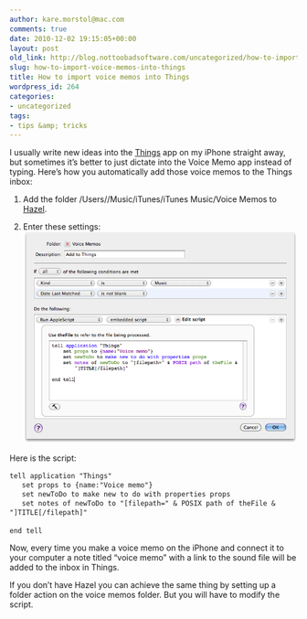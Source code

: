 ```yaml
---
author: kare.morstol@mac.com
comments: true
date: 2010-12-02 19:15:05+00:00
layout: post
old_link: http://blog.nottoobadsoftware.com/uncategorized/how-to-import-voice-memos-into-things/
slug: how-to-import-voice-memos-into-things
title: How to import voice memos into Things
wordpress_id: 264
categories: 
- uncategorized
tags:
- tips &amp; tricks
---
```


I usually write new ideas into the [Things](http://culturedcode.com/things/) app on my iPhone straight away, but sometimes it’s better to just dictate into the Voice Memo app instead of typing. Here’s how you automatically add those voice memos to the Things inbox:

    
  1. Add the folder /Users/<your username>/Music/iTunes/iTunes Music/Voice Memos to [Hazel](http://www.noodlesoft.com/hazel.php).

    
  2. Enter these settings:
[![](/media/old/system-preferences.png)](/media/old/system-preferences.png)

Here is the script:

    
    
    tell application "Things"
       set props to {name:"Voice memo"}
       set newToDo to make new to do with properties props
       set notes of newToDo to "[filepath=" & POSIX path of theFile & "]TITLE[/filepath]"
    
    end tell
    

Now, every time you make a voice memo on the iPhone and connect it to your computer a note titled “voice memo” with a link to the sound file will be added to the inbox in Things.

If you don’t have Hazel you can achieve the same thing by setting up a folder action on the voice memos folder. But you will have to modify the script.
